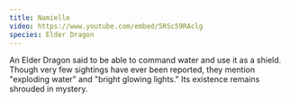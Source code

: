 ```yaml
---
title: Namielle
video: https://www.youtube.com/embed/5RSc59RAclg
species: Elder Dragon
---
```

An Elder Dragon said to be able to command water and use it as a shield.
Though very few sightings have ever been reported, they mention "exploding water" and "bright glowing lights."
Its existence remains shrouded in mystery.
